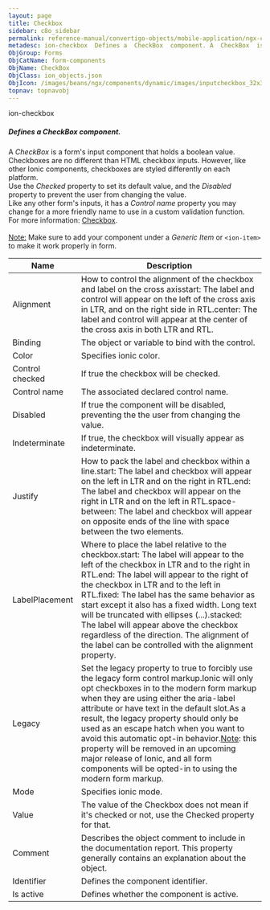 ```yaml
---
layout: page
title: Checkbox
sidebar: c8o_sidebar
permalink: reference-manual/convertigo-objects/mobile-application/ngx-components/form-components/checkbox/
metadesc: ion-checkbox  Defines a  CheckBox  component. A  CheckBox  is a form's input component that holds a boolean value. Checkboxes are no different than HT
ObjGroup: Forms
ObjCatName: form-components
ObjName: CheckBox
ObjClass: ion_objects.json
ObjIcon: /images/beans/ngx/components/dynamic/images/inputcheckbox_32x32.png
topnav: topnavobj
---
```

ion-checkbox<br/>

##### Defines a <i>CheckBox</i> component.<br/>
A <i>CheckBox</i> is a form's input component that holds a boolean value.<br/>
Checkboxes are no different than HTML checkbox inputs. However, like other Ionic components, checkboxes are styled differently on each platform.<br/>
Use the <i>Checked</i> property to set its default value, and the <i>Disabled</i> property to prevent the user from changing the value.<br/>
Like any other form's inputs, it has a <i>Control name</i> property you may change for a more friendly name to use in a custom validation function.<br/>
 For more information: <a href='https://ionic-docs-o31kiyk8l-ionic1.vercel.app/docs/api/checkbox'>Checkbox</a>.<br/>
<br/>
<span class='orangetwinsoft'><u>Note:</u></span> Make sure to add your component under a <i>Generic Item</i> or <code>&lt;ion-item&gt;</code> to make it work properly in form.

Name | Description 
--- | ---
Alignment | How to control the alignment of the checkbox and label on the cross axisstart: The label and control will appear on the left of the cross axis in LTR, and on the right side in RTL.center: The label and control will appear at the center of the cross axis in both LTR and RTL.
Binding | The object or variable to bind with the control.
Color | Specifies ionic color.
Control checked | If true the checkbox will be checked.
Control name | The associated declared control name.
Disabled | If true the component will be disabled, preventing the the user from changing the value.
Indeterminate | If true, the checkbox will visually appear as indeterminate.
Justify | How to pack the label and checkbox within a line.start: The label and checkbox will appear on the left in LTR and on the right in RTL.end: The label and checkbox will appear on the right in LTR and on the left in RTL.space-between: The label and checkbox will appear on opposite ends of the line with space between the two elements.
LabelPlacement | Where to place the label relative to the checkbox.start: The label will appear to the left of the checkbox in LTR and to the right in RTL.end: The label will appear to the right of the checkbox in LTR and to the left in RTL.fixed: The label has the same behavior as start except it also has a fixed width. Long text will be truncated with ellipses (...).stacked: The label will appear above the checkbox regardless of the direction. The alignment of the label can be controlled with the alignment property.
Legacy | Set the legacy property to true to forcibly use the legacy form control markup.Ionic will only opt checkboxes in to the modern form markup when they are using either the aria-label attribute or have text in the default slot.As a result, the legacy property should only be used as an escape hatch when you want to avoid this automatic opt-in behavior.<u>Note</u>: this property will be removed in an upcoming major release of Ionic, and all form components will be opted-in to using the modern form markup.
Mode | Specifies ionic mode.
Value | The value of the Checkbox does not mean if it's checked or not, use the Checked property for that.
Comment | Describes the object comment to include in the documentation report.  This property generally contains an explanation about the object. 
Identifier | Defines the component identifier.  
Is active | Defines whether the component is active. 

